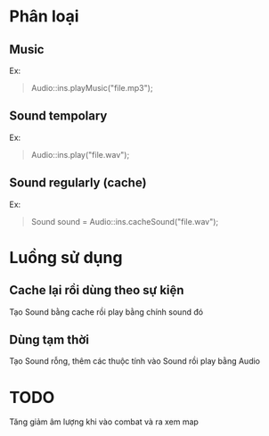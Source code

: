 
# Phân loại

## Music
Ex:
> Audio::ins.playMusic("file.mp3");

## Sound tempolary
Ex:
> Audio::ins.play("file.wav");

## Sound regularly (cache)
Ex:
> Sound sound = Audio::ins.cacheSound("file.wav");

# Luồng sử dụng
## Cache lại rồi dùng theo sự kiện
Tạo Sound bằng cache rồi play bằng chính sound đó

## Dùng tạm thời
Tạo Sound rỗng, thêm các thuộc tính vào Sound rồi play bằng Audio

# TODO
Tăng giảm âm lượng khi vào combat và ra xem map
